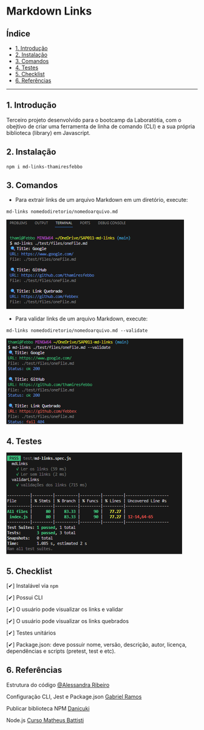 # Markdown Links

## Índice

* [1. Introdução](#1-intruducao)
* [2. Instalação](#2-instalacao)
* [3. Comandos](#3-comando)
* [4. Testes](#4-teste)
* [5. Checklist](#5-checklist)
* [6. Referências](#6-referencias)

***

## 1. Introdução

Terceiro projeto desenvolvido para o bootcamp da Laboratótia, com o obejtivo de criar uma ferramenta de linha de comando (CLI) e a sua própria biblioteca (library) em Javascript.

## 2. Instalação
```
npm i md-links-thamiresfebbo
```

## 3. Comandos

- Para extrair links de um arquivo Markdown em um diretório, execute:
```
md-links nomedodiretorio/nomedoarquivo.md
```
<img src='./assets/ler doc.png'>

- Para validar links de um arquivo Markdown, execute:

```
md-links nomedodiretorio/nomedoarquivo.md --validate
```
<img src='./assets/validando link.png'>

## 4. Testes

<img src='./assets/test.png'>

## 5. Checklist

[✔] Instalável via ``` npm ```

[✔] Possui CLI

[✔] O usuário pode visualizar os links e validar 

[✔] O usuário pode visualizar os links quebrados

[✔] Testes unitários 

[✔] Package.json: deve possuir nome, versão, descrição, autor, licença, dependências e scripts (pretest, test e etc).

## 6. Referências

Estrutura do código
[@Alessandra Ribeiro](https://github.com/ribeirober1208)

Configuração CLI, Jest e Package.json
[Gabriel Ramos](https://gabrieluizramos.com.br/)

Publicar biblioteca NPM
[Danicuki](https://www.youtube.com/watch?v=PTLisil39Oc&t=468s)

Node.js
[Curso Matheus Battisti](https://www.udemy.com/course/javascript-do-basico-ao-avancado-com-node-e-projetos/)